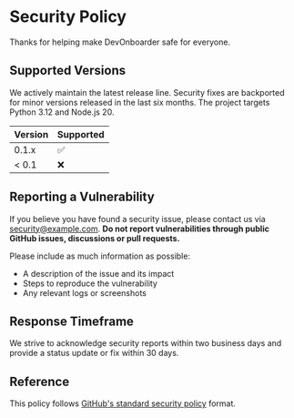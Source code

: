 # Security Policy

Thanks for helping make DevOnboarder safe for everyone.

## Supported Versions

We actively maintain the latest release line. Security fixes are backported for
minor versions released in the last six months. The project targets Python 3.12
and Node.js 20.

| Version | Supported          |
| ------- | ------------------ |
| 0.1.x   | :white_check_mark: |
| < 0.1   | :x:                |

## Reporting a Vulnerability

If you believe you have found a security issue, please contact us via
<security@example.com>. **Do not report vulnerabilities through public GitHub
issues, discussions or pull requests.**

Please include as much information as possible:

- A description of the issue and its impact
- Steps to reproduce the vulnerability
- Any relevant logs or screenshots

## Response Timeframe

We strive to acknowledge security reports within two business days and provide a
status update or fix within 30 days.

## Reference

This policy follows [GitHub's standard security policy](https://github.com/github/.github/blob/main/SECURITY.md) format.
